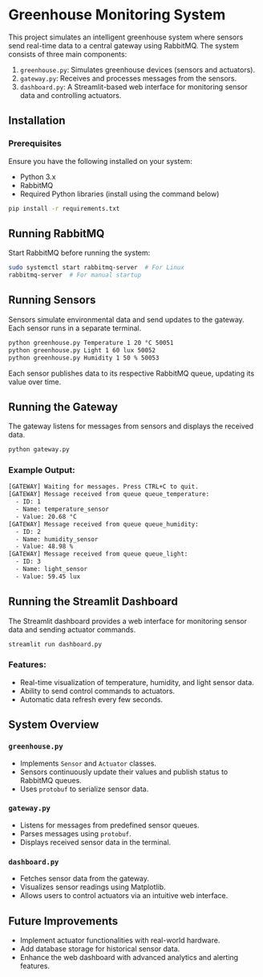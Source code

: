 # Greenhouse Monitoring System

This project simulates an intelligent greenhouse system where sensors send real-time data to a central gateway using RabbitMQ. The system consists of three main components:

1. `greenhouse.py`: Simulates greenhouse devices (sensors and actuators).
2. `gateway.py`: Receives and processes messages from the sensors.
3. `dashboard.py`: A Streamlit-based web interface for monitoring sensor data and controlling actuators.

## Installation

### Prerequisites
Ensure you have the following installed on your system:
- Python 3.x
- RabbitMQ
- Required Python libraries (install using the command below)

```sh
pip install -r requirements.txt
```

## Running RabbitMQ

Start RabbitMQ before running the system:

```sh
sudo systemctl start rabbitmq-server  # For Linux
rabbitmq-server  # For manual startup
```

## Running Sensors

Sensors simulate environmental data and send updates to the gateway. Each sensor runs in a separate terminal.

```sh
python greenhouse.py Temperature 1 20 °C 50051
python greenhouse.py Light 1 60 lux 50052
python greenhouse.py Humidity 1 50 % 50053
```

Each sensor publishes data to its respective RabbitMQ queue, updating its value over time.

## Running the Gateway

The gateway listens for messages from sensors and displays the received data.

```sh
python gateway.py
```

### Example Output:

```sh
[GATEWAY] Waiting for messages. Press CTRL+C to quit.
[GATEWAY] Message received from queue queue_temperature:
  - ID: 1
  - Name: temperature_sensor
  - Value: 20.68 °C
[GATEWAY] Message received from queue queue_humidity:
  - ID: 2
  - Name: humidity_sensor
  - Value: 48.98 %
[GATEWAY] Message received from queue queue_light:
  - ID: 3
  - Name: light_sensor
  - Value: 59.45 lux
```

## Running the Streamlit Dashboard

The Streamlit dashboard provides a web interface for monitoring sensor data and sending actuator commands.

```sh
streamlit run dashboard.py
```

### Features:
- Real-time visualization of temperature, humidity, and light sensor data.
- Ability to send control commands to actuators.
- Automatic data refresh every few seconds.

## System Overview

### `greenhouse.py`
- Implements `Sensor` and `Actuator` classes.
- Sensors continuously update their values and publish status to RabbitMQ queues.
- Uses `protobuf` to serialize sensor data.

### `gateway.py`
- Listens for messages from predefined sensor queues.
- Parses messages using `protobuf`.
- Displays received sensor data in the terminal.

### `dashboard.py`
- Fetches sensor data from the gateway.
- Visualizes sensor readings using Matplotlib.
- Allows users to control actuators via an intuitive web interface.

## Future Improvements
- Implement actuator functionalities with real-world hardware.
- Add database storage for historical sensor data.
- Enhance the web dashboard with advanced analytics and alerting features.

